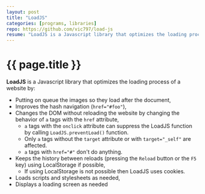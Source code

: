 ```yaml
---
layout: post
title: "LoadJS"
categories: [programs, libraries]
repo: https://github.com/vic797/load-js
resume: "LoadJS is a Javascript library that optimizes the loading process of a website"
---
```

# {{ page.title }}

**LoadJS** is a Javascript library that optimizes the loading process of a website by:

* Putting on queue the images so they load after the document,
* Improves the hash navigation (`href="#foo"`),
* Changes the DOM without reloading the website by changing the behavior of `a` tags with the `href` attribute,
   * `a` tags with the `onclick` attribute can suppress the LoadJS function by calling `LoadJS.preventLoad()` function.
   * Only `a` tags without the `target` attribute or with `target="_self"` are affected.
   * `a` tags with `href="#"` don't do anything.
* Keeps the history between reloads (pressing the `Reload` button or the `F5` key) using LocalStorage if possible,
   * If using LocalStorage is not possible then LoadJS uses cookies.
* Loads scripts and stylesheets as needed,
* Displays a loading screen as needed